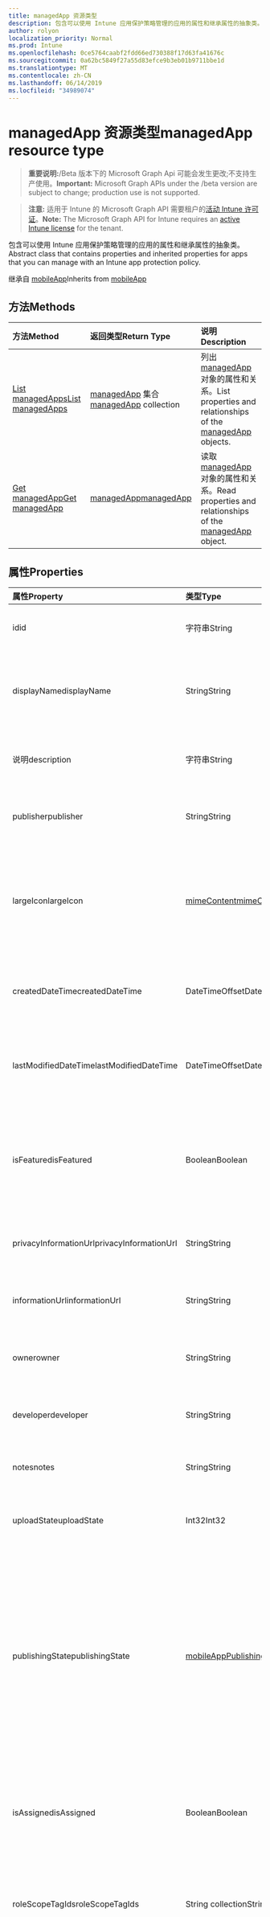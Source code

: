 ```yaml
---
title: managedApp 资源类型
description: 包含可以使用 Intune 应用保护策略管理的应用的属性和继承属性的抽象类。
author: rolyon
localization_priority: Normal
ms.prod: Intune
ms.openlocfilehash: 0ce5764caabf2fdd66ed730388f17d63fa41676c
ms.sourcegitcommit: 0a62bc5849f27a55d83efce9b3eb01b9711bbe1d
ms.translationtype: MT
ms.contentlocale: zh-CN
ms.lasthandoff: 06/14/2019
ms.locfileid: "34989074"
---
```

# <a name="managedapp-resource-type"></a><span data-ttu-id="fe6e2-103">managedApp 资源类型</span><span class="sxs-lookup"><span data-stu-id="fe6e2-103">managedApp resource type</span></span>

> <span data-ttu-id="fe6e2-104">**重要说明:**/Beta 版本下的 Microsoft Graph Api 可能会发生更改;不支持生产使用。</span><span class="sxs-lookup"><span data-stu-id="fe6e2-104">**Important:** Microsoft Graph APIs under the /beta version are subject to change; production use is not supported.</span></span>

> <span data-ttu-id="fe6e2-105">**注意:** 适用于 Intune 的 Microsoft Graph API 需要租户的[活动 Intune 许可证](https://go.microsoft.com/fwlink/?linkid=839381)。</span><span class="sxs-lookup"><span data-stu-id="fe6e2-105">**Note:** The Microsoft Graph API for Intune requires an [active Intune license](https://go.microsoft.com/fwlink/?linkid=839381) for the tenant.</span></span>

<span data-ttu-id="fe6e2-106">包含可以使用 Intune 应用保护策略管理的应用的属性和继承属性的抽象类。</span><span class="sxs-lookup"><span data-stu-id="fe6e2-106">Abstract class that contains properties and inherited properties for apps that you can manage with an Intune app protection policy.</span></span>


<span data-ttu-id="fe6e2-107">继承自 [mobileApp](../resources/intune-apps-mobileapp.md)</span><span class="sxs-lookup"><span data-stu-id="fe6e2-107">Inherits from [mobileApp](../resources/intune-apps-mobileapp.md)</span></span>

## <a name="methods"></a><span data-ttu-id="fe6e2-108">方法</span><span class="sxs-lookup"><span data-stu-id="fe6e2-108">Methods</span></span>
|<span data-ttu-id="fe6e2-109">方法</span><span class="sxs-lookup"><span data-stu-id="fe6e2-109">Method</span></span>|<span data-ttu-id="fe6e2-110">返回类型</span><span class="sxs-lookup"><span data-stu-id="fe6e2-110">Return Type</span></span>|<span data-ttu-id="fe6e2-111">说明</span><span class="sxs-lookup"><span data-stu-id="fe6e2-111">Description</span></span>|
|:---|:---|:---|
|[<span data-ttu-id="fe6e2-112">List managedApps</span><span class="sxs-lookup"><span data-stu-id="fe6e2-112">List managedApps</span></span>](../api/intune-apps-managedapp-list.md)|<span data-ttu-id="fe6e2-113">[managedApp](../resources/intune-apps-managedapp.md) 集合</span><span class="sxs-lookup"><span data-stu-id="fe6e2-113">[managedApp](../resources/intune-apps-managedapp.md) collection</span></span>|<span data-ttu-id="fe6e2-114">列出 [managedApp](../resources/intune-apps-managedapp.md) 对象的属性和关系。</span><span class="sxs-lookup"><span data-stu-id="fe6e2-114">List properties and relationships of the [managedApp](../resources/intune-apps-managedapp.md) objects.</span></span>|
|[<span data-ttu-id="fe6e2-115">Get managedApp</span><span class="sxs-lookup"><span data-stu-id="fe6e2-115">Get managedApp</span></span>](../api/intune-apps-managedapp-get.md)|[<span data-ttu-id="fe6e2-116">managedApp</span><span class="sxs-lookup"><span data-stu-id="fe6e2-116">managedApp</span></span>](../resources/intune-apps-managedapp.md)|<span data-ttu-id="fe6e2-117">读取 [managedApp](../resources/intune-apps-managedapp.md) 对象的属性和关系。</span><span class="sxs-lookup"><span data-stu-id="fe6e2-117">Read properties and relationships of the [managedApp](../resources/intune-apps-managedapp.md) object.</span></span>|

## <a name="properties"></a><span data-ttu-id="fe6e2-118">属性</span><span class="sxs-lookup"><span data-stu-id="fe6e2-118">Properties</span></span>
|<span data-ttu-id="fe6e2-119">属性</span><span class="sxs-lookup"><span data-stu-id="fe6e2-119">Property</span></span>|<span data-ttu-id="fe6e2-120">类型</span><span class="sxs-lookup"><span data-stu-id="fe6e2-120">Type</span></span>|<span data-ttu-id="fe6e2-121">说明</span><span class="sxs-lookup"><span data-stu-id="fe6e2-121">Description</span></span>|
|:---|:---|:---|
|<span data-ttu-id="fe6e2-122">id</span><span class="sxs-lookup"><span data-stu-id="fe6e2-122">id</span></span>|<span data-ttu-id="fe6e2-123">字符串</span><span class="sxs-lookup"><span data-stu-id="fe6e2-123">String</span></span>|<span data-ttu-id="fe6e2-124">实体的键。</span><span class="sxs-lookup"><span data-stu-id="fe6e2-124">Key of the entity.</span></span> <span data-ttu-id="fe6e2-125">继承自 [mobileApp](../resources/intune-apps-mobileapp.md)</span><span class="sxs-lookup"><span data-stu-id="fe6e2-125">Inherited from [mobileApp](../resources/intune-apps-mobileapp.md)</span></span>|
|<span data-ttu-id="fe6e2-126">displayName</span><span class="sxs-lookup"><span data-stu-id="fe6e2-126">displayName</span></span>|<span data-ttu-id="fe6e2-127">String</span><span class="sxs-lookup"><span data-stu-id="fe6e2-127">String</span></span>|<span data-ttu-id="fe6e2-128">管理员提供或导入的应用标题。</span><span class="sxs-lookup"><span data-stu-id="fe6e2-128">The admin provided or imported title of the app.</span></span> <span data-ttu-id="fe6e2-129">继承自 [mobileApp](../resources/intune-apps-mobileapp.md)</span><span class="sxs-lookup"><span data-stu-id="fe6e2-129">Inherited from [mobileApp](../resources/intune-apps-mobileapp.md)</span></span>|
|<span data-ttu-id="fe6e2-130">说明</span><span class="sxs-lookup"><span data-stu-id="fe6e2-130">description</span></span>|<span data-ttu-id="fe6e2-131">字符串</span><span class="sxs-lookup"><span data-stu-id="fe6e2-131">String</span></span>|<span data-ttu-id="fe6e2-132">应用的说明。</span><span class="sxs-lookup"><span data-stu-id="fe6e2-132">The description of the app.</span></span> <span data-ttu-id="fe6e2-133">继承自 [mobileApp](../resources/intune-apps-mobileapp.md)</span><span class="sxs-lookup"><span data-stu-id="fe6e2-133">Inherited from [mobileApp](../resources/intune-apps-mobileapp.md)</span></span>|
|<span data-ttu-id="fe6e2-134">publisher</span><span class="sxs-lookup"><span data-stu-id="fe6e2-134">publisher</span></span>|<span data-ttu-id="fe6e2-135">String</span><span class="sxs-lookup"><span data-stu-id="fe6e2-135">String</span></span>|<span data-ttu-id="fe6e2-136">应用的发布者。</span><span class="sxs-lookup"><span data-stu-id="fe6e2-136">The publisher of the app.</span></span> <span data-ttu-id="fe6e2-137">继承自 [mobileApp](../resources/intune-apps-mobileapp.md)</span><span class="sxs-lookup"><span data-stu-id="fe6e2-137">Inherited from [mobileApp](../resources/intune-apps-mobileapp.md)</span></span>|
|<span data-ttu-id="fe6e2-138">largeIcon</span><span class="sxs-lookup"><span data-stu-id="fe6e2-138">largeIcon</span></span>|[<span data-ttu-id="fe6e2-139">mimeContent</span><span class="sxs-lookup"><span data-stu-id="fe6e2-139">mimeContent</span></span>](../resources/intune-shared-mimecontent.md)|<span data-ttu-id="fe6e2-140">要显示在应用详细信息中并用于图标上传的大图标。</span><span class="sxs-lookup"><span data-stu-id="fe6e2-140">The large icon, to be displayed in the app details and used for upload of the icon.</span></span> <span data-ttu-id="fe6e2-141">继承自 [mobileApp](../resources/intune-apps-mobileapp.md)</span><span class="sxs-lookup"><span data-stu-id="fe6e2-141">Inherited from [mobileApp](../resources/intune-apps-mobileapp.md)</span></span>|
|<span data-ttu-id="fe6e2-142">createdDateTime</span><span class="sxs-lookup"><span data-stu-id="fe6e2-142">createdDateTime</span></span>|<span data-ttu-id="fe6e2-143">DateTimeOffset</span><span class="sxs-lookup"><span data-stu-id="fe6e2-143">DateTimeOffset</span></span>|<span data-ttu-id="fe6e2-144">创建应用的日期和时间。</span><span class="sxs-lookup"><span data-stu-id="fe6e2-144">The date and time the app was created.</span></span> <span data-ttu-id="fe6e2-145">继承自 [mobileApp](../resources/intune-apps-mobileapp.md)</span><span class="sxs-lookup"><span data-stu-id="fe6e2-145">Inherited from [mobileApp](../resources/intune-apps-mobileapp.md)</span></span>|
|<span data-ttu-id="fe6e2-146">lastModifiedDateTime</span><span class="sxs-lookup"><span data-stu-id="fe6e2-146">lastModifiedDateTime</span></span>|<span data-ttu-id="fe6e2-147">DateTimeOffset</span><span class="sxs-lookup"><span data-stu-id="fe6e2-147">DateTimeOffset</span></span>|<span data-ttu-id="fe6e2-148">上次修改应用的日期和时间。</span><span class="sxs-lookup"><span data-stu-id="fe6e2-148">The date and time the app was last modified.</span></span> <span data-ttu-id="fe6e2-149">继承自 [mobileApp](../resources/intune-apps-mobileapp.md)</span><span class="sxs-lookup"><span data-stu-id="fe6e2-149">Inherited from [mobileApp](../resources/intune-apps-mobileapp.md)</span></span>|
|<span data-ttu-id="fe6e2-150">isFeatured</span><span class="sxs-lookup"><span data-stu-id="fe6e2-150">isFeatured</span></span>|<span data-ttu-id="fe6e2-151">Boolean</span><span class="sxs-lookup"><span data-stu-id="fe6e2-151">Boolean</span></span>|<span data-ttu-id="fe6e2-152">指示应用是否被管理员标记为特色的值。继承自 [mobileApp](../resources/intune-apps-mobileapp.md)</span><span class="sxs-lookup"><span data-stu-id="fe6e2-152">The value indicating whether the app is marked as featured by the admin. Inherited from [mobileApp](../resources/intune-apps-mobileapp.md)</span></span>|
|<span data-ttu-id="fe6e2-153">privacyInformationUrl</span><span class="sxs-lookup"><span data-stu-id="fe6e2-153">privacyInformationUrl</span></span>|<span data-ttu-id="fe6e2-154">String</span><span class="sxs-lookup"><span data-stu-id="fe6e2-154">String</span></span>|<span data-ttu-id="fe6e2-155">隐私声明 URL。</span><span class="sxs-lookup"><span data-stu-id="fe6e2-155">The privacy statement Url.</span></span> <span data-ttu-id="fe6e2-156">继承自 [mobileApp](../resources/intune-apps-mobileapp.md)</span><span class="sxs-lookup"><span data-stu-id="fe6e2-156">Inherited from [mobileApp](../resources/intune-apps-mobileapp.md)</span></span>|
|<span data-ttu-id="fe6e2-157">informationUrl</span><span class="sxs-lookup"><span data-stu-id="fe6e2-157">informationUrl</span></span>|<span data-ttu-id="fe6e2-158">String</span><span class="sxs-lookup"><span data-stu-id="fe6e2-158">String</span></span>|<span data-ttu-id="fe6e2-159">详细信息 URL。</span><span class="sxs-lookup"><span data-stu-id="fe6e2-159">The more information Url.</span></span> <span data-ttu-id="fe6e2-160">继承自 [mobileApp](../resources/intune-apps-mobileapp.md)</span><span class="sxs-lookup"><span data-stu-id="fe6e2-160">Inherited from [mobileApp](../resources/intune-apps-mobileapp.md)</span></span>|
|<span data-ttu-id="fe6e2-161">owner</span><span class="sxs-lookup"><span data-stu-id="fe6e2-161">owner</span></span>|<span data-ttu-id="fe6e2-162">String</span><span class="sxs-lookup"><span data-stu-id="fe6e2-162">String</span></span>|<span data-ttu-id="fe6e2-163">应用的所有者。</span><span class="sxs-lookup"><span data-stu-id="fe6e2-163">The owner of the app.</span></span> <span data-ttu-id="fe6e2-164">继承自 [mobileApp](../resources/intune-apps-mobileapp.md)</span><span class="sxs-lookup"><span data-stu-id="fe6e2-164">Inherited from [mobileApp](../resources/intune-apps-mobileapp.md)</span></span>|
|<span data-ttu-id="fe6e2-165">developer</span><span class="sxs-lookup"><span data-stu-id="fe6e2-165">developer</span></span>|<span data-ttu-id="fe6e2-166">String</span><span class="sxs-lookup"><span data-stu-id="fe6e2-166">String</span></span>|<span data-ttu-id="fe6e2-167">应用的开发者。</span><span class="sxs-lookup"><span data-stu-id="fe6e2-167">The developer of the app.</span></span> <span data-ttu-id="fe6e2-168">继承自 [mobileApp](../resources/intune-apps-mobileapp.md)</span><span class="sxs-lookup"><span data-stu-id="fe6e2-168">Inherited from [mobileApp](../resources/intune-apps-mobileapp.md)</span></span>|
|<span data-ttu-id="fe6e2-169">notes</span><span class="sxs-lookup"><span data-stu-id="fe6e2-169">notes</span></span>|<span data-ttu-id="fe6e2-170">String</span><span class="sxs-lookup"><span data-stu-id="fe6e2-170">String</span></span>|<span data-ttu-id="fe6e2-171">应用的备注。</span><span class="sxs-lookup"><span data-stu-id="fe6e2-171">Notes for the app.</span></span> <span data-ttu-id="fe6e2-172">继承自 [mobileApp](../resources/intune-apps-mobileapp.md)</span><span class="sxs-lookup"><span data-stu-id="fe6e2-172">Inherited from [mobileApp](../resources/intune-apps-mobileapp.md)</span></span>|
|<span data-ttu-id="fe6e2-173">uploadState</span><span class="sxs-lookup"><span data-stu-id="fe6e2-173">uploadState</span></span>|<span data-ttu-id="fe6e2-174">Int32</span><span class="sxs-lookup"><span data-stu-id="fe6e2-174">Int32</span></span>|<span data-ttu-id="fe6e2-175">上载状态。</span><span class="sxs-lookup"><span data-stu-id="fe6e2-175">The upload state.</span></span> <span data-ttu-id="fe6e2-176">继承自 [mobileApp](../resources/intune-apps-mobileapp.md)</span><span class="sxs-lookup"><span data-stu-id="fe6e2-176">Inherited from [mobileApp](../resources/intune-apps-mobileapp.md)</span></span>|
|<span data-ttu-id="fe6e2-177">publishingState</span><span class="sxs-lookup"><span data-stu-id="fe6e2-177">publishingState</span></span>|[<span data-ttu-id="fe6e2-178">mobileAppPublishingState</span><span class="sxs-lookup"><span data-stu-id="fe6e2-178">mobileAppPublishingState</span></span>](../resources/intune-apps-mobileapppublishingstate.md)|<span data-ttu-id="fe6e2-179">应用的发布状态。</span><span class="sxs-lookup"><span data-stu-id="fe6e2-179">The publishing state for the app.</span></span> <span data-ttu-id="fe6e2-180">除非应用已发布，否则无法分配应用。</span><span class="sxs-lookup"><span data-stu-id="fe6e2-180">The app cannot be assigned unless the app is published.</span></span> <span data-ttu-id="fe6e2-181">继承自[mobileApp](../resources/intune-apps-mobileapp.md)。</span><span class="sxs-lookup"><span data-stu-id="fe6e2-181">Inherited from [mobileApp](../resources/intune-apps-mobileapp.md).</span></span> <span data-ttu-id="fe6e2-182">可取值为：`notPublished`、`processing`、`published`。</span><span class="sxs-lookup"><span data-stu-id="fe6e2-182">Possible values are: `notPublished`, `processing`, `published`.</span></span>|
|<span data-ttu-id="fe6e2-183">isAssigned</span><span class="sxs-lookup"><span data-stu-id="fe6e2-183">isAssigned</span></span>|<span data-ttu-id="fe6e2-184">Boolean</span><span class="sxs-lookup"><span data-stu-id="fe6e2-184">Boolean</span></span>|<span data-ttu-id="fe6e2-185">指示是否至少向一个组分配了应用程序的值。</span><span class="sxs-lookup"><span data-stu-id="fe6e2-185">The value indicating whether the app is assigned to at least one group.</span></span> <span data-ttu-id="fe6e2-186">继承自 [mobileApp](../resources/intune-apps-mobileapp.md)</span><span class="sxs-lookup"><span data-stu-id="fe6e2-186">Inherited from [mobileApp](../resources/intune-apps-mobileapp.md)</span></span>|
|<span data-ttu-id="fe6e2-187">roleScopeTagIds</span><span class="sxs-lookup"><span data-stu-id="fe6e2-187">roleScopeTagIds</span></span>|<span data-ttu-id="fe6e2-188">String collection</span><span class="sxs-lookup"><span data-stu-id="fe6e2-188">String collection</span></span>|<span data-ttu-id="fe6e2-189">此移动应用的作用域标记 id 列表。</span><span class="sxs-lookup"><span data-stu-id="fe6e2-189">List of scope tag ids for this mobile app.</span></span> <span data-ttu-id="fe6e2-190">继承自 [mobileApp](../resources/intune-apps-mobileapp.md)</span><span class="sxs-lookup"><span data-stu-id="fe6e2-190">Inherited from [mobileApp](../resources/intune-apps-mobileapp.md)</span></span>|
|<span data-ttu-id="fe6e2-191">dependentAppCount</span><span class="sxs-lookup"><span data-stu-id="fe6e2-191">dependentAppCount</span></span>|<span data-ttu-id="fe6e2-192">Int32</span><span class="sxs-lookup"><span data-stu-id="fe6e2-192">Int32</span></span>|<span data-ttu-id="fe6e2-193">子应用程序的依赖项总数。</span><span class="sxs-lookup"><span data-stu-id="fe6e2-193">The total number of dependencies the child app has.</span></span> <span data-ttu-id="fe6e2-194">继承自 [mobileApp](../resources/intune-apps-mobileapp.md)</span><span class="sxs-lookup"><span data-stu-id="fe6e2-194">Inherited from [mobileApp](../resources/intune-apps-mobileapp.md)</span></span>|
|<span data-ttu-id="fe6e2-195">appAvailability</span><span class="sxs-lookup"><span data-stu-id="fe6e2-195">appAvailability</span></span>|[<span data-ttu-id="fe6e2-196">managedAppAvailability</span><span class="sxs-lookup"><span data-stu-id="fe6e2-196">managedAppAvailability</span></span>](../resources/intune-apps-managedappavailability.md)|<span data-ttu-id="fe6e2-197">应用程序的可用性。</span><span class="sxs-lookup"><span data-stu-id="fe6e2-197">The Application's availability.</span></span> <span data-ttu-id="fe6e2-198">可取值为：`global`、`lineOfBusiness`。</span><span class="sxs-lookup"><span data-stu-id="fe6e2-198">Possible values are: `global`, `lineOfBusiness`.</span></span>|
|<span data-ttu-id="fe6e2-199">version</span><span class="sxs-lookup"><span data-stu-id="fe6e2-199">version</span></span>|<span data-ttu-id="fe6e2-200">String</span><span class="sxs-lookup"><span data-stu-id="fe6e2-200">String</span></span>|<span data-ttu-id="fe6e2-201">应用程序的版本。</span><span class="sxs-lookup"><span data-stu-id="fe6e2-201">The Application's version.</span></span>|

## <a name="relationships"></a><span data-ttu-id="fe6e2-202">关系</span><span class="sxs-lookup"><span data-stu-id="fe6e2-202">Relationships</span></span>
|<span data-ttu-id="fe6e2-203">关系</span><span class="sxs-lookup"><span data-stu-id="fe6e2-203">Relationship</span></span>|<span data-ttu-id="fe6e2-204">类型</span><span class="sxs-lookup"><span data-stu-id="fe6e2-204">Type</span></span>|<span data-ttu-id="fe6e2-205">说明</span><span class="sxs-lookup"><span data-stu-id="fe6e2-205">Description</span></span>|
|:---|:---|:---|
|<span data-ttu-id="fe6e2-206">categories</span><span class="sxs-lookup"><span data-stu-id="fe6e2-206">categories</span></span>|<span data-ttu-id="fe6e2-207">[mobileAppCategory](../resources/intune-apps-mobileappcategory.md) 集合</span><span class="sxs-lookup"><span data-stu-id="fe6e2-207">[mobileAppCategory](../resources/intune-apps-mobileappcategory.md) collection</span></span>|<span data-ttu-id="fe6e2-208">此应用的类别列表。</span><span class="sxs-lookup"><span data-stu-id="fe6e2-208">The list of categories for this app.</span></span> <span data-ttu-id="fe6e2-209">继承自 [mobileApp](../resources/intune-apps-mobileapp.md)</span><span class="sxs-lookup"><span data-stu-id="fe6e2-209">Inherited from [mobileApp](../resources/intune-apps-mobileapp.md)</span></span>|
|<span data-ttu-id="fe6e2-210">assignments</span><span class="sxs-lookup"><span data-stu-id="fe6e2-210">assignments</span></span>|<span data-ttu-id="fe6e2-211">[mobileAppAssignment](../resources/intune-apps-mobileappassignment.md) 集合</span><span class="sxs-lookup"><span data-stu-id="fe6e2-211">[mobileAppAssignment](../resources/intune-apps-mobileappassignment.md) collection</span></span>|<span data-ttu-id="fe6e2-212">此移动应用的组分配的列表。</span><span class="sxs-lookup"><span data-stu-id="fe6e2-212">The list of group assignments for this mobile app.</span></span> <span data-ttu-id="fe6e2-213">继承自 [mobileApp](../resources/intune-apps-mobileapp.md)</span><span class="sxs-lookup"><span data-stu-id="fe6e2-213">Inherited from [mobileApp](../resources/intune-apps-mobileapp.md)</span></span>|
|<span data-ttu-id="fe6e2-214">installSummary</span><span class="sxs-lookup"><span data-stu-id="fe6e2-214">installSummary</span></span>|[<span data-ttu-id="fe6e2-215">mobileAppInstallSummary</span><span class="sxs-lookup"><span data-stu-id="fe6e2-215">mobileAppInstallSummary</span></span>](../resources/intune-apps-mobileappinstallsummary.md)|<span data-ttu-id="fe6e2-216">移动应用安装摘要。</span><span class="sxs-lookup"><span data-stu-id="fe6e2-216">Mobile App Install Summary.</span></span> <span data-ttu-id="fe6e2-217">继承自 [mobileApp](../resources/intune-apps-mobileapp.md)</span><span class="sxs-lookup"><span data-stu-id="fe6e2-217">Inherited from [mobileApp](../resources/intune-apps-mobileapp.md)</span></span>|
|<span data-ttu-id="fe6e2-218">deviceStatuses</span><span class="sxs-lookup"><span data-stu-id="fe6e2-218">deviceStatuses</span></span>|<span data-ttu-id="fe6e2-219">[mobileAppInstallStatus](../resources/intune-apps-mobileappinstallstatus.md)集合</span><span class="sxs-lookup"><span data-stu-id="fe6e2-219">[mobileAppInstallStatus](../resources/intune-apps-mobileappinstallstatus.md) collection</span></span>|<span data-ttu-id="fe6e2-220">此移动应用程序的安装状态列表。</span><span class="sxs-lookup"><span data-stu-id="fe6e2-220">The list of installation states for this mobile app.</span></span> <span data-ttu-id="fe6e2-221">继承自 [mobileApp](../resources/intune-apps-mobileapp.md)</span><span class="sxs-lookup"><span data-stu-id="fe6e2-221">Inherited from [mobileApp](../resources/intune-apps-mobileapp.md)</span></span>|
|<span data-ttu-id="fe6e2-222">userStatuses</span><span class="sxs-lookup"><span data-stu-id="fe6e2-222">userStatuses</span></span>|<span data-ttu-id="fe6e2-223">[userAppInstallStatus](../resources/intune-apps-userappinstallstatus.md)集合</span><span class="sxs-lookup"><span data-stu-id="fe6e2-223">[userAppInstallStatus](../resources/intune-apps-userappinstallstatus.md) collection</span></span>|<span data-ttu-id="fe6e2-224">此移动应用程序的安装状态列表。</span><span class="sxs-lookup"><span data-stu-id="fe6e2-224">The list of installation states for this mobile app.</span></span> <span data-ttu-id="fe6e2-225">继承自 [mobileApp](../resources/intune-apps-mobileapp.md)</span><span class="sxs-lookup"><span data-stu-id="fe6e2-225">Inherited from [mobileApp](../resources/intune-apps-mobileapp.md)</span></span>|
|<span data-ttu-id="fe6e2-226">相互</span><span class="sxs-lookup"><span data-stu-id="fe6e2-226">relationships</span></span>|<span data-ttu-id="fe6e2-227">[mobileAppRelationship](../resources/intune-apps-mobileapprelationship.md)集合</span><span class="sxs-lookup"><span data-stu-id="fe6e2-227">[mobileAppRelationship](../resources/intune-apps-mobileapprelationship.md) collection</span></span>|<span data-ttu-id="fe6e2-228">此移动应用的关系列表。</span><span class="sxs-lookup"><span data-stu-id="fe6e2-228">List of relationships for this mobile app.</span></span> <span data-ttu-id="fe6e2-229">继承自 [mobileApp](../resources/intune-apps-mobileapp.md)</span><span class="sxs-lookup"><span data-stu-id="fe6e2-229">Inherited from [mobileApp](../resources/intune-apps-mobileapp.md)</span></span>|

## <a name="json-representation"></a><span data-ttu-id="fe6e2-230">JSON 表示形式</span><span class="sxs-lookup"><span data-stu-id="fe6e2-230">JSON Representation</span></span>
<span data-ttu-id="fe6e2-231">下面是资源的 JSON 表示形式。</span><span class="sxs-lookup"><span data-stu-id="fe6e2-231">Here is a JSON representation of the resource.</span></span>
<!-- {
  "blockType": "resource",
  "keyProperty": "id",
  "@odata.type": "microsoft.graph.managedApp"
}
-->
``` json
{
  "@odata.type": "#microsoft.graph.managedApp",
  "id": "String (identifier)",
  "displayName": "String",
  "description": "String",
  "publisher": "String",
  "largeIcon": {
    "@odata.type": "microsoft.graph.mimeContent",
    "type": "String",
    "value": "binary"
  },
  "createdDateTime": "String (timestamp)",
  "lastModifiedDateTime": "String (timestamp)",
  "isFeatured": true,
  "privacyInformationUrl": "String",
  "informationUrl": "String",
  "owner": "String",
  "developer": "String",
  "notes": "String",
  "uploadState": 1024,
  "publishingState": "String",
  "isAssigned": true,
  "roleScopeTagIds": [
    "String"
  ],
  "dependentAppCount": 1024,
  "appAvailability": "String",
  "version": "String"
}
```





